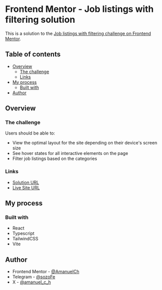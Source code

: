 # Frontend Mentor - Job listings with filtering solution

This is a solution to the [Job listings with filtering challenge on Frontend Mentor](https://www.frontendmentor.io/challenges/job-listings-with-filtering-ivstIPCt).

## Table of contents

- [Overview](#overview)
  - [The challenge](#the-challenge)
  - [Links](#links)
- [My process](#my-process)
  - [Built with](#built-with)  
- [Author](#author)

## Overview

### The challenge

Users should be able to:

- View the optimal layout for the site depending on their device's screen size
- See hover states for all interactive elements on the page
- Filter job listings based on the categories

### Links

- [Solution URL](https://www.frontendmentor.io/solutions/job-listings-with-filtering-using-react-ts-P-3AlQaEkj)
- [Live Site URL](https://static-job-listings-frontend-me.netlify.app/)

## My process

### Built with

- React
- Typescript
- TailwindCSS
- Vite

## Author

- Frontend Mentor - [@AmanuelCh](https://www.frontendmentor.io/profile/AmanuelCh)
- Telegram - [@sozoFe](https://t.me/sozoFe)
- X - [@amanuel_c_h](https://x.com/amanuel_c_h)